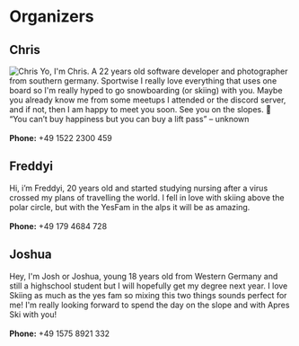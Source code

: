 # Organizers
## Chris
![Chris](/images/chris.jpg "Chris")
Yo, I'm Chris. A 22 years old software developer and photographer from southern germany. Sportwise I really love everything that uses one board so I'm really hyped to go snowboarding (or skiing) with you. Maybe you already know me from some meetups I attended or the discord server, and if not, then I am happy to meet you soon. See you on the slopes. 🤙 \
“You can’t buy happiness but you can buy a lift pass” – unknown \
\
**Phone:** +49 1522 2300 459
## Freddyi
Hi, i’m Freddyi, 20 years old and started studying nursing after a virus crossed my plans of travelling the world. I fell in love with skiing above the polar circle, but with the YesFam in the alps it will be as amazing. \
\
**Phone:** +49 179 4684 728
## Joshua
Hey, I'm Josh or Joshua, young 18 years old from Western Germany and still a highschool student but I will hopefully get my degree next year. I love Skiing as much as the yes fam so mixing this two things sounds perfect for me! I'm really looking forward to spend the day on the slope and with Apres Ski with you! \
\
**Phone:** +49 1575 8921 332
